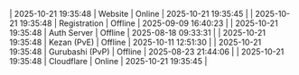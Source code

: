 | 2025-10-21 19:35:48 | Website | Online | 2025-10-21 19:35:45 |
| 2025-10-21 19:35:48 | Registration | Offline | 2025-09-09 16:40:23 |
| 2025-10-21 19:35:48 | Auth Server | Offline | 2025-08-18 09:33:31 |
| 2025-10-21 19:35:48 | Kezan (PvE) | Offline | 2025-10-11 12:51:30 |
| 2025-10-21 19:35:48 | Gurubashi (PvP) | Offline | 2025-08-23 21:44:06 |
| 2025-10-21 19:35:48 | Cloudflare | Online | 2025-10-21 19:35:45 |
